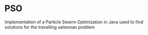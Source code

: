 # PSO
Implementation of a Particle Swarm Optimization in Java used to find solutions for the travelling salesman problem
